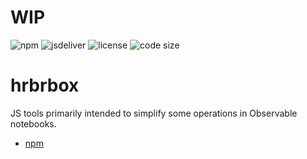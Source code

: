 # WIP

![npm](https://img.shields.io/npm/v/hrbrbox) ![jsdeliver](https://img.shields.io/jsdelivr/npm/hw/hrbrbox) ![license](https://img.shields.io/badge/license-MIT-success) ![code size](https://img.shields.io/github/languages/code-size/hrbrmstr/hrbrbox)
# hrbrbox

JS tools primarily intended to simplify some operations in Observable notebooks.

- [npm](https://www.npmjs.com/package/hrbrbox?activeTab=readme)